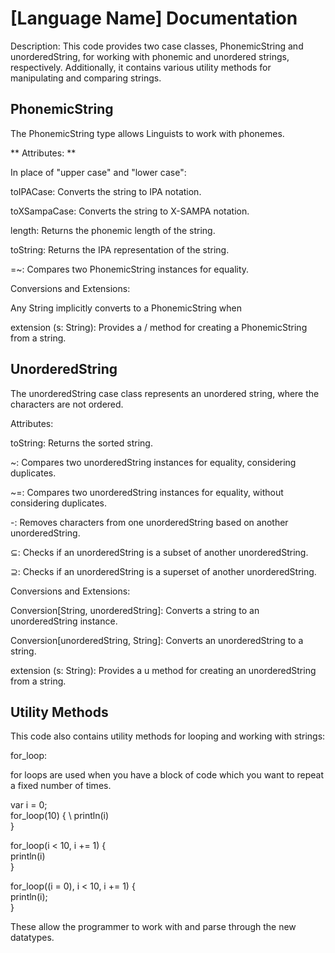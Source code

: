 # [Language Name] Documentation

Description: This code provides two case classes, PhonemicString and unorderedString, for working with phonemic and unordered strings, respectively. Additionally, it contains various utility methods for manipulating and comparing strings.

## PhonemicString

The PhonemicString type allows Linguists to work with phonemes.

** Attributes: **

In place of "upper case" and "lower case":

toIPACase: Converts the string to IPA notation.

toXSampaCase: Converts the string to X-SAMPA notation.

length: Returns the phonemic length of the string.

toString: Returns the IPA representation of the string.

=~: Compares two PhonemicString instances for equality.

Conversions and Extensions:

Any String implicitly converts to a PhonemicString when 

extension (s: String): Provides a / method for creating a PhonemicString from a string.


## UnorderedString

The unorderedString case class represents an unordered string, where the characters are not ordered.

Attributes:

toString: Returns the sorted string.

~: Compares two unorderedString instances for equality, considering duplicates.

~=: Compares two unorderedString instances for equality, without considering duplicates.

-: Removes characters from one unorderedString based on another unorderedString.

⊆: Checks if an unorderedString is a subset of another unorderedString.

⊇: Checks if an unorderedString is a superset of another unorderedString.

Conversions and Extensions:

Conversion[String, unorderedString]: Converts a string to an unorderedString instance.

Conversion[unorderedString, String]: Converts an unorderedString to a string.

extension (s: String): Provides a u method for creating an unorderedString from a string.

## Utility Methods

This code also contains utility methods for looping and working with strings:

for_loop:

for loops are used when you have a block of code which you want to repeat a fixed number of times.

var i = 0;\
for_loop(10) { \ 
  println(i)\
}

for_loop(i < 10, i += 1) {\
  println(i)\
}

for_loop((i = 0), i < 10, i += 1) {\
  println(i);\
}

These allow the programmer to work with and parse through the new datatypes.
